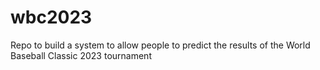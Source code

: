 # wbc2023
Repo to build a system to allow people to predict the results of the World Baseball Classic 2023 tournament
